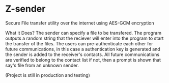 # Z-sender
Secure File transfer utility over the internet using AES-GCM encryption

What it Does?
The sender can specify a file to be transfered. The program outputs a random string that the reciever will enter into the program to start the transfer of the files. 
The users can pre-authenticate each other for future communications, in this case a authentication key is generated and the sender is added to the receiver's contacts. 
All future communications are verified to belong to the contact list if not, then a prompt is shown that say's file from an unknown sender. 

(Project is still in production and testing)



